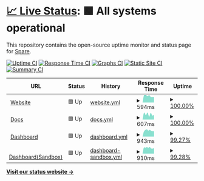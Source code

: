 # [📈 Live Status](https://spare-technologies.github.io/status): <!--live status--> **🟩 All systems operational**

This repository contains the open-source uptime monitor and status page for [Spare](https://tryspare.com).

[![Uptime CI](https://github.com/spare-technologies/status/workflows/Uptime%20CI/badge.svg)](https://github.com/spare-technologies/status/actions?query=workflow%3A%22Uptime+CI%22)
[![Response Time CI](https://github.com/spare-technologies/status/workflows/Response%20Time%20CI/badge.svg)](https://github.com/spare-technologies/status/actions?query=workflow%3A%22Response+Time+CI%22)
[![Graphs CI](https://github.com/spare-technologies/status/workflows/Graphs%20CI/badge.svg)](https://github.com/spare-technologies/status/actions?query=workflow%3A%22Graphs+CI%22)
[![Static Site CI](https://github.com/spare-technologies/status/workflows/Static%20Site%20CI/badge.svg)](https://github.com/spare-technologies/status/actions?query=workflow%3A%22Static+Site+CI%22)
[![Summary CI](https://github.com/spare-technologies/status/workflows/Summary%20CI/badge.svg)](https://github.com/spare-technologies/status/actions?query=workflow%3A%22Summary+CI%22)

<!--start: status pages-->
<!-- This summary is generated by Upptime (https://github.com/upptime/upptime) -->
<!-- Do not edit this manually, your changes will be overwritten -->
<!-- prettier-ignore -->
| URL | Status | History | Response Time | Uptime |
| --- | ------ | ------- | ------------- | ------ |
| <img alt="" src="https://icons.duckduckgo.com/ip3/tryspare.com.ico" height="13"> [Website](https://tryspare.com) | 🟩 Up | [website.yml](https://github.com/spare-technologies/status/commits/HEAD/history/website.yml) | <details><summary><img alt="Response time graph" src="./graphs/website/response-time-week.png" height="20"> 594ms</summary><br><a href="https://spare-technologies.github.io/status/history/website"><img alt="Response time 550" src="https://img.shields.io/endpoint?url=https%3A%2F%2Fraw.githubusercontent.com%2Fspare-technologies%2Fstatus%2FHEAD%2Fapi%2Fwebsite%2Fresponse-time.json"></a><br><a href="https://spare-technologies.github.io/status/history/website"><img alt="24-hour response time 505" src="https://img.shields.io/endpoint?url=https%3A%2F%2Fraw.githubusercontent.com%2Fspare-technologies%2Fstatus%2FHEAD%2Fapi%2Fwebsite%2Fresponse-time-day.json"></a><br><a href="https://spare-technologies.github.io/status/history/website"><img alt="7-day response time 594" src="https://img.shields.io/endpoint?url=https%3A%2F%2Fraw.githubusercontent.com%2Fspare-technologies%2Fstatus%2FHEAD%2Fapi%2Fwebsite%2Fresponse-time-week.json"></a><br><a href="https://spare-technologies.github.io/status/history/website"><img alt="30-day response time 555" src="https://img.shields.io/endpoint?url=https%3A%2F%2Fraw.githubusercontent.com%2Fspare-technologies%2Fstatus%2FHEAD%2Fapi%2Fwebsite%2Fresponse-time-month.json"></a><br><a href="https://spare-technologies.github.io/status/history/website"><img alt="1-year response time 550" src="https://img.shields.io/endpoint?url=https%3A%2F%2Fraw.githubusercontent.com%2Fspare-technologies%2Fstatus%2FHEAD%2Fapi%2Fwebsite%2Fresponse-time-year.json"></a></details> | <details><summary><a href="https://spare-technologies.github.io/status/history/website">100.00%</a></summary><a href="https://spare-technologies.github.io/status/history/website"><img alt="All-time uptime 100.00%" src="https://img.shields.io/endpoint?url=https%3A%2F%2Fraw.githubusercontent.com%2Fspare-technologies%2Fstatus%2FHEAD%2Fapi%2Fwebsite%2Fuptime.json"></a><br><a href="https://spare-technologies.github.io/status/history/website"><img alt="24-hour uptime 100.00%" src="https://img.shields.io/endpoint?url=https%3A%2F%2Fraw.githubusercontent.com%2Fspare-technologies%2Fstatus%2FHEAD%2Fapi%2Fwebsite%2Fuptime-day.json"></a><br><a href="https://spare-technologies.github.io/status/history/website"><img alt="7-day uptime 100.00%" src="https://img.shields.io/endpoint?url=https%3A%2F%2Fraw.githubusercontent.com%2Fspare-technologies%2Fstatus%2FHEAD%2Fapi%2Fwebsite%2Fuptime-week.json"></a><br><a href="https://spare-technologies.github.io/status/history/website"><img alt="30-day uptime 100.00%" src="https://img.shields.io/endpoint?url=https%3A%2F%2Fraw.githubusercontent.com%2Fspare-technologies%2Fstatus%2FHEAD%2Fapi%2Fwebsite%2Fuptime-month.json"></a><br><a href="https://spare-technologies.github.io/status/history/website"><img alt="1-year uptime 100.00%" src="https://img.shields.io/endpoint?url=https%3A%2F%2Fraw.githubusercontent.com%2Fspare-technologies%2Fstatus%2FHEAD%2Fapi%2Fwebsite%2Fuptime-year.json"></a></details>
| <img alt="" src="https://icons.duckduckgo.com/ip3/docs.tryspare.com.ico" height="13"> [Docs](https://docs.tryspare.com) | 🟩 Up | [docs.yml](https://github.com/spare-technologies/status/commits/HEAD/history/docs.yml) | <details><summary><img alt="Response time graph" src="./graphs/docs/response-time-week.png" height="20"> 607ms</summary><br><a href="https://spare-technologies.github.io/status/history/docs"><img alt="Response time 579" src="https://img.shields.io/endpoint?url=https%3A%2F%2Fraw.githubusercontent.com%2Fspare-technologies%2Fstatus%2FHEAD%2Fapi%2Fdocs%2Fresponse-time.json"></a><br><a href="https://spare-technologies.github.io/status/history/docs"><img alt="24-hour response time 545" src="https://img.shields.io/endpoint?url=https%3A%2F%2Fraw.githubusercontent.com%2Fspare-technologies%2Fstatus%2FHEAD%2Fapi%2Fdocs%2Fresponse-time-day.json"></a><br><a href="https://spare-technologies.github.io/status/history/docs"><img alt="7-day response time 607" src="https://img.shields.io/endpoint?url=https%3A%2F%2Fraw.githubusercontent.com%2Fspare-technologies%2Fstatus%2FHEAD%2Fapi%2Fdocs%2Fresponse-time-week.json"></a><br><a href="https://spare-technologies.github.io/status/history/docs"><img alt="30-day response time 572" src="https://img.shields.io/endpoint?url=https%3A%2F%2Fraw.githubusercontent.com%2Fspare-technologies%2Fstatus%2FHEAD%2Fapi%2Fdocs%2Fresponse-time-month.json"></a><br><a href="https://spare-technologies.github.io/status/history/docs"><img alt="1-year response time 579" src="https://img.shields.io/endpoint?url=https%3A%2F%2Fraw.githubusercontent.com%2Fspare-technologies%2Fstatus%2FHEAD%2Fapi%2Fdocs%2Fresponse-time-year.json"></a></details> | <details><summary><a href="https://spare-technologies.github.io/status/history/docs">100.00%</a></summary><a href="https://spare-technologies.github.io/status/history/docs"><img alt="All-time uptime 95.74%" src="https://img.shields.io/endpoint?url=https%3A%2F%2Fraw.githubusercontent.com%2Fspare-technologies%2Fstatus%2FHEAD%2Fapi%2Fdocs%2Fuptime.json"></a><br><a href="https://spare-technologies.github.io/status/history/docs"><img alt="24-hour uptime 100.00%" src="https://img.shields.io/endpoint?url=https%3A%2F%2Fraw.githubusercontent.com%2Fspare-technologies%2Fstatus%2FHEAD%2Fapi%2Fdocs%2Fuptime-day.json"></a><br><a href="https://spare-technologies.github.io/status/history/docs"><img alt="7-day uptime 100.00%" src="https://img.shields.io/endpoint?url=https%3A%2F%2Fraw.githubusercontent.com%2Fspare-technologies%2Fstatus%2FHEAD%2Fapi%2Fdocs%2Fuptime-week.json"></a><br><a href="https://spare-technologies.github.io/status/history/docs"><img alt="30-day uptime 100.00%" src="https://img.shields.io/endpoint?url=https%3A%2F%2Fraw.githubusercontent.com%2Fspare-technologies%2Fstatus%2FHEAD%2Fapi%2Fdocs%2Fuptime-month.json"></a><br><a href="https://spare-technologies.github.io/status/history/docs"><img alt="1-year uptime 95.74%" src="https://img.shields.io/endpoint?url=https%3A%2F%2Fraw.githubusercontent.com%2Fspare-technologies%2Fstatus%2FHEAD%2Fapi%2Fdocs%2Fuptime-year.json"></a></details>
| <img alt="" src="https://icons.duckduckgo.com/ip3/dashboard.tryspare.com.ico" height="13"> [Dashboard](https://dashboard.tryspare.com) | 🟩 Up | [dashboard.yml](https://github.com/spare-technologies/status/commits/HEAD/history/dashboard.yml) | <details><summary><img alt="Response time graph" src="./graphs/dashboard/response-time-week.png" height="20"> 943ms</summary><br><a href="https://spare-technologies.github.io/status/history/dashboard"><img alt="Response time 795" src="https://img.shields.io/endpoint?url=https%3A%2F%2Fraw.githubusercontent.com%2Fspare-technologies%2Fstatus%2FHEAD%2Fapi%2Fdashboard%2Fresponse-time.json"></a><br><a href="https://spare-technologies.github.io/status/history/dashboard"><img alt="24-hour response time 844" src="https://img.shields.io/endpoint?url=https%3A%2F%2Fraw.githubusercontent.com%2Fspare-technologies%2Fstatus%2FHEAD%2Fapi%2Fdashboard%2Fresponse-time-day.json"></a><br><a href="https://spare-technologies.github.io/status/history/dashboard"><img alt="7-day response time 943" src="https://img.shields.io/endpoint?url=https%3A%2F%2Fraw.githubusercontent.com%2Fspare-technologies%2Fstatus%2FHEAD%2Fapi%2Fdashboard%2Fresponse-time-week.json"></a><br><a href="https://spare-technologies.github.io/status/history/dashboard"><img alt="30-day response time 882" src="https://img.shields.io/endpoint?url=https%3A%2F%2Fraw.githubusercontent.com%2Fspare-technologies%2Fstatus%2FHEAD%2Fapi%2Fdashboard%2Fresponse-time-month.json"></a><br><a href="https://spare-technologies.github.io/status/history/dashboard"><img alt="1-year response time 795" src="https://img.shields.io/endpoint?url=https%3A%2F%2Fraw.githubusercontent.com%2Fspare-technologies%2Fstatus%2FHEAD%2Fapi%2Fdashboard%2Fresponse-time-year.json"></a></details> | <details><summary><a href="https://spare-technologies.github.io/status/history/dashboard">99.27%</a></summary><a href="https://spare-technologies.github.io/status/history/dashboard"><img alt="All-time uptime 98.13%" src="https://img.shields.io/endpoint?url=https%3A%2F%2Fraw.githubusercontent.com%2Fspare-technologies%2Fstatus%2FHEAD%2Fapi%2Fdashboard%2Fuptime.json"></a><br><a href="https://spare-technologies.github.io/status/history/dashboard"><img alt="24-hour uptime 100.00%" src="https://img.shields.io/endpoint?url=https%3A%2F%2Fraw.githubusercontent.com%2Fspare-technologies%2Fstatus%2FHEAD%2Fapi%2Fdashboard%2Fuptime-day.json"></a><br><a href="https://spare-technologies.github.io/status/history/dashboard"><img alt="7-day uptime 99.27%" src="https://img.shields.io/endpoint?url=https%3A%2F%2Fraw.githubusercontent.com%2Fspare-technologies%2Fstatus%2FHEAD%2Fapi%2Fdashboard%2Fuptime-week.json"></a><br><a href="https://spare-technologies.github.io/status/history/dashboard"><img alt="30-day uptime 99.83%" src="https://img.shields.io/endpoint?url=https%3A%2F%2Fraw.githubusercontent.com%2Fspare-technologies%2Fstatus%2FHEAD%2Fapi%2Fdashboard%2Fuptime-month.json"></a><br><a href="https://spare-technologies.github.io/status/history/dashboard"><img alt="1-year uptime 98.13%" src="https://img.shields.io/endpoint?url=https%3A%2F%2Fraw.githubusercontent.com%2Fspare-technologies%2Fstatus%2FHEAD%2Fapi%2Fdashboard%2Fuptime-year.json"></a></details>
| <img alt="" src="https://icons.duckduckgo.com/ip3/dashboard.sandbox.tryspare.com.ico" height="13"> [Dashboard(Sandbox)](https://dashboard.sandbox.tryspare.com) | 🟩 Up | [dashboard-sandbox.yml](https://github.com/spare-technologies/status/commits/HEAD/history/dashboard-sandbox.yml) | <details><summary><img alt="Response time graph" src="./graphs/dashboard-sandbox/response-time-week.png" height="20"> 910ms</summary><br><a href="https://spare-technologies.github.io/status/history/dashboard-sandbox"><img alt="Response time 800" src="https://img.shields.io/endpoint?url=https%3A%2F%2Fraw.githubusercontent.com%2Fspare-technologies%2Fstatus%2FHEAD%2Fapi%2Fdashboard-sandbox%2Fresponse-time.json"></a><br><a href="https://spare-technologies.github.io/status/history/dashboard-sandbox"><img alt="24-hour response time 872" src="https://img.shields.io/endpoint?url=https%3A%2F%2Fraw.githubusercontent.com%2Fspare-technologies%2Fstatus%2FHEAD%2Fapi%2Fdashboard-sandbox%2Fresponse-time-day.json"></a><br><a href="https://spare-technologies.github.io/status/history/dashboard-sandbox"><img alt="7-day response time 910" src="https://img.shields.io/endpoint?url=https%3A%2F%2Fraw.githubusercontent.com%2Fspare-technologies%2Fstatus%2FHEAD%2Fapi%2Fdashboard-sandbox%2Fresponse-time-week.json"></a><br><a href="https://spare-technologies.github.io/status/history/dashboard-sandbox"><img alt="30-day response time 879" src="https://img.shields.io/endpoint?url=https%3A%2F%2Fraw.githubusercontent.com%2Fspare-technologies%2Fstatus%2FHEAD%2Fapi%2Fdashboard-sandbox%2Fresponse-time-month.json"></a><br><a href="https://spare-technologies.github.io/status/history/dashboard-sandbox"><img alt="1-year response time 800" src="https://img.shields.io/endpoint?url=https%3A%2F%2Fraw.githubusercontent.com%2Fspare-technologies%2Fstatus%2FHEAD%2Fapi%2Fdashboard-sandbox%2Fresponse-time-year.json"></a></details> | <details><summary><a href="https://spare-technologies.github.io/status/history/dashboard-sandbox">99.28%</a></summary><a href="https://spare-technologies.github.io/status/history/dashboard-sandbox"><img alt="All-time uptime 88.44%" src="https://img.shields.io/endpoint?url=https%3A%2F%2Fraw.githubusercontent.com%2Fspare-technologies%2Fstatus%2FHEAD%2Fapi%2Fdashboard-sandbox%2Fuptime.json"></a><br><a href="https://spare-technologies.github.io/status/history/dashboard-sandbox"><img alt="24-hour uptime 100.00%" src="https://img.shields.io/endpoint?url=https%3A%2F%2Fraw.githubusercontent.com%2Fspare-technologies%2Fstatus%2FHEAD%2Fapi%2Fdashboard-sandbox%2Fuptime-day.json"></a><br><a href="https://spare-technologies.github.io/status/history/dashboard-sandbox"><img alt="7-day uptime 99.28%" src="https://img.shields.io/endpoint?url=https%3A%2F%2Fraw.githubusercontent.com%2Fspare-technologies%2Fstatus%2FHEAD%2Fapi%2Fdashboard-sandbox%2Fuptime-week.json"></a><br><a href="https://spare-technologies.github.io/status/history/dashboard-sandbox"><img alt="30-day uptime 97.80%" src="https://img.shields.io/endpoint?url=https%3A%2F%2Fraw.githubusercontent.com%2Fspare-technologies%2Fstatus%2FHEAD%2Fapi%2Fdashboard-sandbox%2Fuptime-month.json"></a><br><a href="https://spare-technologies.github.io/status/history/dashboard-sandbox"><img alt="1-year uptime 88.44%" src="https://img.shields.io/endpoint?url=https%3A%2F%2Fraw.githubusercontent.com%2Fspare-technologies%2Fstatus%2FHEAD%2Fapi%2Fdashboard-sandbox%2Fuptime-year.json"></a></details>

<!--end: status pages-->

[**Visit our status website →**](https://spare-technologies.github.io/status)
